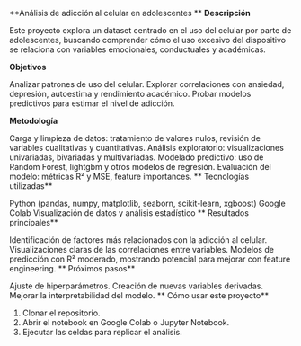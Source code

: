 **Análisis de adicción al celular en adolescentes
**
**Descripción**

Este proyecto explora un dataset centrado en el uso del celular por parte de adolescentes, buscando comprender cómo el uso excesivo del dispositivo se relaciona con variables emocionales, conductuales y académicas.

**Objetivos**

Analizar patrones de uso del celular.
Explorar correlaciones con ansiedad, depresión, autoestima y rendimiento académico.
Probar modelos predictivos para estimar el nivel de adicción.

**Metodología**

Carga y limpieza de datos: tratamiento de valores nulos, revisión de variables cualitativas y cuantitativas.
Análisis exploratorio: visualizaciones univariadas, bivariadas y multivariadas.
Modelado predictivo: uso de Random Forest, lightgbm y otros modelos de regresión.
Evaluación del modelo: métricas R² y MSE, feature importances.
**
Tecnologías utilizadas**

Python (pandas, numpy, matplotlib, seaborn, scikit-learn, xgboost)
Google Colab
Visualización de datos y análisis estadístico
**
Resultados principales**

Identificación de factores más relacionados con la adicción al celular.
Visualizaciones claras de las correlaciones entre variables.
Modelos de predicción con R² moderado, mostrando potencial para mejorar con feature engineering.
**
Próximos pasos**

Ajuste de hiperparámetros.
Creación de nuevas variables derivadas.
Mejorar la interpretabilidad del modelo.
**
Cómo usar este proyecto**

1. Clonar el repositorio.
2. Abrir el notebook en Google Colab o Jupyter Notebook.
3. Ejecutar las celdas para replicar el análisis.
